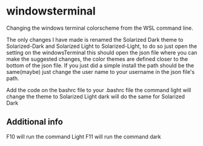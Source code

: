 # windowsterminal
Changing the windows terminal colorscheme from the WSL command line.


The only changes I have made is renamed the Solarized Dark theme to Solarized-Dark
and Solarized Light to Solarized-Light, to do so just open the setting on the windowsTerminal this should open the json file 
where you can make the suggested changes, the color themes are defined closer to the bottom of the json file.  If you just did a simple install the path should be the same(maybe) just change the user name to your username in the json file's path.  

Add the code on the bashrc file to your .bashrc file 
the command light will change the theme to Solarized Light
dark will do the same for Solarized Dark


## Additional info
F10 will run the command Light
F11 will run the command dark
